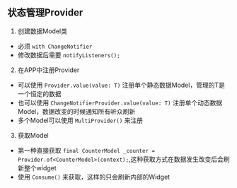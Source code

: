 ## 状态管理Provider

1. 创建数据Model类
  * 必须 `with ChangeNotifier`
  * 修改数据后需要 `notifyListeners();`
  
2. 在APP中注册Provider
  * 可以使用 `Provider.value(value: T)` 注册单个静态数据Model，管理的T是一个恒定的数据
  * 也可以使用 `ChangeNotifierProvider.value(value: T)` 注册单个动态数据Model，数据改变的时候通知所有听众刷新
  * 多个Model可以使用 `MultiProvider()` 来注册
  
3. 获取Model
  * 第一种直接获取 `final CounterModel _counter = Provider.of<CounterModel>(context);`,这种获取方式在数据发生改变后会刷新整个widget
  * 使用 `Consume()` 来获取，这样的只会刷新内部的Widget
